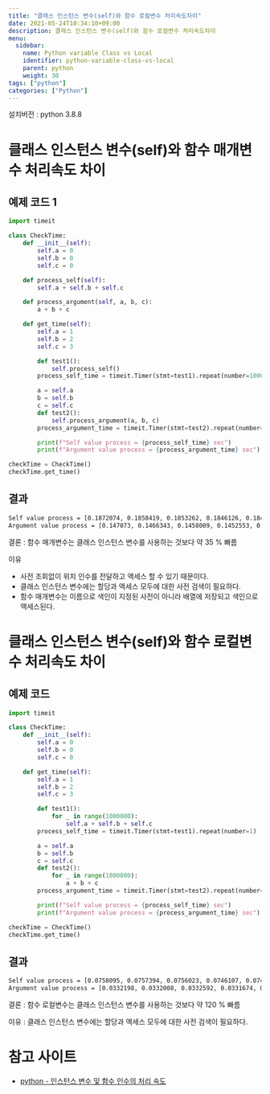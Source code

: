 ```yaml
---
title: "클래스 인스턴스 변수(self)와 함수 로컬변수 처리속도차이"
date: 2021-05-24T10:34:10+09:00
description: 클래스 인스턴스 변수(self)와 함수 로컬변수 처리속도차이
menu:
  sidebar:
    name: Python variable Class vs Local
    identifier: python-variable-class-vs-local
    parent: python
    weight: 30
tags: ["python"]
categories: ["Python"]
---
```




설치버전 : python 3.8.8

# 클래스 인스턴스 변수(self)와 함수 매개변수 처리속도 차이

## 예제 코드 1

```python
import timeit

class CheckTime:
    def __init__(self):
        self.a = 0
        self.b = 0
        self.c = 0

    def process_self(self):
        self.a + self.b + self.c

    def process_argument(self, a, b, c):
        a + b + c

    def get_time(self):
        self.a = 1
        self.b = 2
        self.c = 3

        def test1():
            self.process_self()
        process_self_time = timeit.Timer(stmt=test1).repeat(number=1000000)

        a = self.a
        b = self.b
        c = self.c
        def test2():
            self.process_argument(a, b, c)
        process_argument_time = timeit.Timer(stmt=test2).repeat(number=1000000)

        print(f"Self value process = {process_self_time} sec")
        print(f"Argument value process = {process_argument_time} sec")

checkTime = CheckTime()
checkTime.get_time()
```

## 결과

```bash
Self value process = [0.1872074, 0.1858419, 0.1853262, 0.1846126, 0.1845041] sec
Argument value process = [0.147073, 0.1466343, 0.1458009, 0.1452553, 0.1468781] sec
```

결론 : 함수 매개변수는 클래스 인스턴스 변수를 사용하는 것보다 약 35 % 빠름

이유  
- 사전 조회없이 위치 인수를 전달하고 액세스 할 수 있기 때문이다. 
- 클래스 인스턴스 변수에는 할당과 액세스 모두에 대한 사전 검색이 필요하다. 
- 함수 매개변수는 이름으로 색인이 지정된 사전이 아니라 배열에 저장되고 색인으로 액세스된다.



# 클래스 인스턴스 변수(self)와 함수 로컬변수 처리속도 차이

## 예제 코드

```python
import timeit

class CheckTime:
    def __init__(self):
        self.a = 0
        self.b = 0
        self.c = 0

    def get_time(self):
        self.a = 1
        self.b = 2
        self.c = 3

        def test1():
            for _ in range(1000000):
                self.a + self.b + self.c
        process_self_time = timeit.Timer(stmt=test1).repeat(number=1)

        a = self.a
        b = self.b
        c = self.c
        def test2():
            for _ in range(1000000):
                a + b + c
        process_argument_time = timeit.Timer(stmt=test2).repeat(number=1)

        print(f"Self value process = {process_self_time} sec")
        print(f"Argument value process = {process_argument_time} sec")

checkTime = CheckTime()
checkTime.get_time()
```

## 결과

```bash
Self value process = [0.0758095, 0.0757394, 0.0756023, 0.0746107, 0.0749142] sec
Argument value process = [0.0332198, 0.0332008, 0.0332592, 0.0331674, 0.0332719] sec
```

결론 : 함수 로컬변수는 클래스 인스턴스 변수를 사용하는 것보다 약 120 % 빠름  

이유 : 클래스 인스턴스 변수에는 할당과 액세스 모두에 대한 사전 검색이 필요하다. 


# 참고 사이트
- [python - 인스턴스 변수 및 함수 인수의 처리 속도](https://www.python2.net/questions-819739.htm)